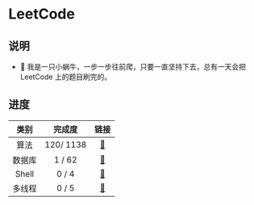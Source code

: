 # LeetCode

## 说明

- 🐌 我是一只小蜗牛，一步一步往前爬，只要一直坚持下去，总有一天会把 LeetCode 上的题目刷完的。

## 进度

|  类别  |  完成度   |       链接       |
| :----: | :-------: | :--------------: |
|  算法  | 120/ 1138 | [🍇](Algorithms)  |
| 数据库 |  1 / 62   |  [🍈](Database)   |
| Shell  |   0 / 4   |    [🍊](Shell)    |
| 多线程 |   0 / 5   | [🍋](Concurrency) |

